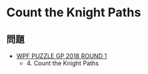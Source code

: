 # Count the Knight Paths

## 問題
- [WPF PUZZLE GP 2018 ROUND 1](../questions/wpfpgp2018-1.md)
	- 4\. Count the Knight Paths
